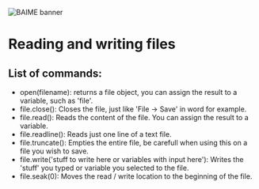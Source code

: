 ![BAIME banner](https://user-images.githubusercontent.com/47600826/73174265-9c3c5e80-4107-11ea-858b-c2c9f5304729.png)

# Reading and writing files

## List of commands:

- open(filename): returns a file object, you can assign the result to a variable, such as 'file'. 
- file.close(): Closes the file, just like 'File -> Save' in word for example.
- file.read(): Reads the content of the file. You can assign the result to a variable.
- file.readline(): Reads just one line of a text file.
- file.truncate(): Empties the entire file, be carefull when using this on a file you wish to save.
- file.write('stuff to write here or variables with input here'): Writes the 'stuff' you typed or variable you selected to the file.
- file.seak(0): Moves the read / write location to the beginning of the file.


